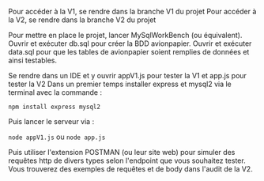 Pour accéder à la V1, se rendre dans la branche V1 du projet
Pour accéder à la V2, se rendre dans la branche V2 du projet

Pour mettre en place le projet, lancer MySqlWorkBench (ou équivalent). Ouvrir et exécuter db.sql pour créer la BDD avionpapier. 
Ouvrir et exécuter data.sql pour que les tables de avionpapier soient remplies de données et ainsi testables.

Se rendre dans un IDE et y ouvrir appV1.js pour tester la V1 et app.js pour tester la V2 
Dans un premier temps installer express et mysql2 via le terminal avec la commande :

```npm install express mysql2```

Puis lancer le serveur via :

```node appV1.js``` ou ```node app.js```

Puis utiliser l'extension POSTMAN (ou leur site web) pour simuler des requêtes http de divers types selon l'endpoint que vous souhaitez tester.
Vous trouverez des exemples de requêtes et de body dans l'audit de la V2.
